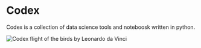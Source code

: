 # Codex

Codex is a collection of data science tools and noteboosk written in python.

![Codex flight of the birds by Leonardo da Vinci](https://upload.wikimedia.org/wikipedia/commons/thumb/b/bb/Da_Vinci_codex_du_vol_des_oiseaux_Luc_Viatour.jpg/640px-Da_Vinci_codex_du_vol_des_oiseaux_Luc_Viatour.jpg)